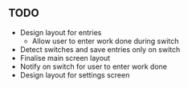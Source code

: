 ## TODO

* Design layout for entries
    * Allow user to enter work done during switch
* Detect switches and save entries only on switch
* Finalise main screen layout
* Notify on switch for user to enter work done
* Design layout for settings screen